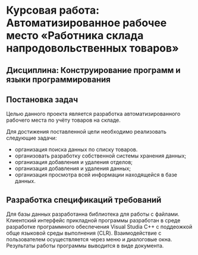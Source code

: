 # Курсовая работа: Автоматизированное рабочее место «Работника склада напродовольственных товаров»


## Дисциплина: Конструирование программ и языки программирования


## Постановка задач


Целью данного проекта является разработка автоматизированного рабочего места по учёту товаров на складе.


Для достижения поставленной цели необходимо реализовать следующие задачи:
-	организация поиска данных по списку товаров.
-	организовать разработку собственной системы хранения данных;
- организация добавления и удаления отделов;
-	организация добавления и удаления данных;
-	организация просмотра всей информации находящейся в базе данных.


##	Разработка спецификаций требований


Для базы данных разработанна библиотека для работы с файлами. Клиентский интерфейс прикладной программы разработан в среде разработке программного обеспечения Visual Studia C++ с поддеожкой обще языковой среды выполнения (CLR). Взаимодействие с пользователем осуществляется через меню и диалоговые окна. Результаты работы программы выводится в виде документа.
